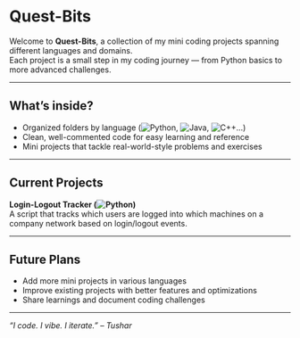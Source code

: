# Quest-Bits

Welcome to **Quest-Bits**, a collection of my mini coding projects spanning different languages and domains.  
Each project is a small step in my coding journey — from Python basics to more advanced challenges.

---

## What’s inside?

- Organized folders by language (![Python](https://img.shields.io/badge/-Python-3670A0?style=flat&logo=python&logoColor=white), ![Java](https://img.shields.io/badge/-Java-007396?style=flat&logo=java&logoColor=white), ![C++](https://img.shields.io/badge/-C++-00599C?style=flat&logo=c%2B%2B&logoColor=white)...)    
- Clean, well-commented code for easy learning and reference  
- Mini projects that tackle real-world-style problems and exercises  

---

## Current Projects

**Login-Logout Tracker (![Python](https://img.shields.io/badge/-Python-3670A0?style=flat&logo=python&logoColor=white))**  
A script that tracks which users are logged into which machines on a company network based on login/logout events.

---

## Future Plans

- Add more mini projects in various languages  
- Improve existing projects with better features and optimizations  
- Share learnings and document coding challenges  

---

*“I code. I vibe. I iterate.” – Tushar*  
